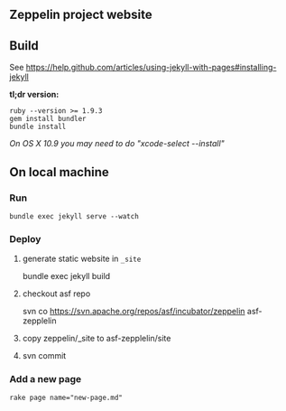 ## Zeppelin project website

## Build
See https://help.github.com/articles/using-jekyll-with-pages#installing-jekyll

**tl;dr version:**

    ruby --version >= 1.9.3
    gem install bundler
    bundle install
    
*On OS X 10.9 you may need to do "xcode-select --install"*

## On local machine

### Run
    bundle exec jekyll serve --watch

### Deploy
 1. generate static website in ```_site```

    bundle exec jekyll build
 2. checkout asf repo

    svn co https://svn.apache.org/repos/asf/incubator/zeppelin asf-zepplelin

 3. copy zeppelin/_site to asf-zepplelin/site
 4.  svn commit

### Add a new page
    rake page name="new-page.md"
    
